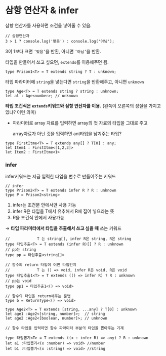 # 삼항 연산자 & infer

삼항 연산자를 사용하면 조건을 넣어줄 수 있음.

```
// 삼항연산자
3 > 1 ? console.log('맞음') : console.log('아님');
```

3이 1보다 크면 `‘맞음’`을 반환, 아니면 `‘아님’`을 반환.

타입을 만들어서 쓰고 싶으면, `extends`를 이용해주면 됨.

```tsx
type Prison1<T> = T extends string ? T : unknown;
```

타입 파라미터에 `string`을 넣는다면 `string`을 반환해주고, 아니면 `unknown`

```tsx
type Age<T> = T extends string ? string : unknown;
let al : Age<number>; // unknown
```

**타입 조건식은 `extends`키워드와 삼항 연산자를 이용.** (왼쪽이 오른쪽의 성질을 가지고 있냐? 이런 의미)

- 파라미터로 array 자료를 입력하면 array의 첫 자료의 타입을 그대로 주고
    
    array자료가 아닌 것을 입력하면 ant타입을 남겨주는 타입?
    

```tsx
type FirstItme<T> = T extends any[] ? T[0] : any;
let Item1 : FirstItme<[1,2,3]>
let Item2 : FirstItme<1>
```

### infer

infer키워드는 지금 입력한 타입을 변수로 만들어주는 키워드

```tsx
// infer
type Prison2<T> = T extends infer R ? R : unknown
type P = Prison2<string>
```

1. infer는 조건문 안에서만 사용 가능
2. infer R은 타입을 T에서 유추해서 R에 집어 넣으라는 뜻
3. R을 조건식 안에서 사용가능

→ **타입 파라미터에서 타입을 추출해서 쓰고 싶을 때** 쓰는 키워드

```tsx
//            T 는 string[], infer R은 string, R은 string
type 타입추출<T> = T extends (infer R)[] ? R : unknown
// pp는 string
type pp = 타입추출<string[]>

// 함수의 return 타입이 어떤 타입인지
//            T 는 () => void, infer R은 void, R은 void
type 타입추출1<T> = T extends (() => infer R) ? R : unknown
// pp는 void
type pp1 = 타입추출1<() => void>

// 함수의 타입을 return해주는 문법
type b = ReturnType<() => void>
```

```tsx
type Age2<T> = T extends [string, ...any] ? T[0] : unknown
let age1 :Age2<[string, number]>;  // string
let age2 :Age2<[boolean, number]>; // unknown

// 함수 타입을 입력하면 함수 파라미터 부분의 타입을 뽑아주는 기계

type 타입뽑기<T> = T extends ((x : infer R) => any) ? R : unknown
let a1 :타입뽑기<(x :number) => void> //number
let b1 :타입뽑기<(x :string) => void> //string
```
